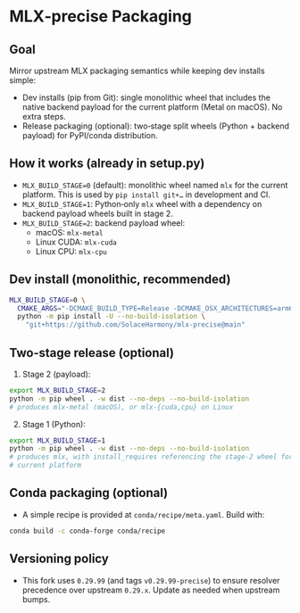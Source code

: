 MLX‑precise Packaging
=====================

Goal
----
Mirror upstream MLX packaging semantics while keeping dev installs simple:

- Dev installs (pip from Git): single monolithic wheel that includes the native
  backend payload for the current platform (Metal on macOS). No extra steps.
- Release packaging (optional): two‑stage split wheels (Python + backend payload)
  for PyPI/conda distribution.

How it works (already in setup.py)
----------------------------------
- `MLX_BUILD_STAGE=0` (default): monolithic wheel named `mlx` for the current
  platform. This is used by `pip install git+…` in development and CI.
- `MLX_BUILD_STAGE=1`: Python‑only `mlx` wheel with a dependency on backend
  payload wheels built in stage 2.
- `MLX_BUILD_STAGE=2`: backend payload wheel:
  - macOS: `mlx-metal`
  - Linux CUDA: `mlx-cuda`
  - Linux CPU: `mlx-cpu`

Dev install (monolithic, recommended)
-------------------------------------
```bash
MLX_BUILD_STAGE=0 \
  CMAKE_ARGS="-DCMAKE_BUILD_TYPE=Release -DCMAKE_OSX_ARCHITECTURES=arm64" \
  python -m pip install -U --no-build-isolation \
    "git+https://github.com/SolaceHarmony/mlx-precise@main"
```

Two‑stage release (optional)
----------------------------
1) Stage 2 (payload):
```bash
export MLX_BUILD_STAGE=2
python -m pip wheel . -w dist --no-deps --no-build-isolation
# produces mlx-metal (macOS), or mlx-{cuda,cpu} on Linux
```

2) Stage 1 (Python):
```bash
export MLX_BUILD_STAGE=1
python -m pip wheel . -w dist --no-deps --no-build-isolation
# produces mlx, with install_requires referencing the stage‑2 wheel for the
# current platform
```

Conda packaging (optional)
--------------------------
- A simple recipe is provided at `conda/recipe/meta.yaml`. Build with:

```bash
conda build -c conda-forge conda/recipe
```

Versioning policy
-----------------
- This fork uses `0.29.99` (and tags `v0.29.99-precise`) to ensure resolver
  precedence over upstream `0.29.x`. Update as needed when upstream bumps.

